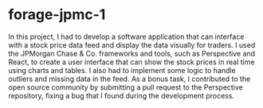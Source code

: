 # forage-jpmc-1
In this project, I had to develop a software application that can interface with a stock price data feed and display the data visually for traders. I used the JPMorgan Chase & Co. frameworks and tools, such as Perspective and React, to create a user interface that can show the stock prices in real time using charts and tables. I also had to implement some logic to handle outliers and missing data in the feed. As a bonus task, I contributed to the open source community by submitting a pull request to the Perspective repository, fixing a bug that I found during the development process.
